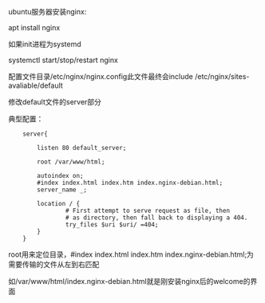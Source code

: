 ubuntu服务器安装nginx:

apt install nginx

如果init进程为systemd

systemctl      start/stop/restart      nginx

配置文件目录/etc/nginx/nginx.config此文件最终会include  /etc/nginx/sites-avaliable/default

修改default文件的server部分

典型配置：



        server{
    
            listen 80 default_server;
    
            root /var/www/html;
    
            autoindex on;
            #index index.html index.htm index.nginx-debian.html;
            server_name _;
    
            location / {
                    # First attempt to serve request as file, then
                    # as directory, then fall back to displaying a 404.
                    try_files $uri $uri/ =404;
            }
    	}
root用来定位目录，#index index.html index.htm index.nginx-debian.html;为需要传输的文件从左到右匹配

如/var/www/html/index.nginx-debian.html就是刚安装nginx后的welcome的界面